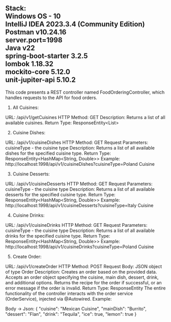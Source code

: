 Stack: <br>
    Windows OS - 10 
<br>
    IntelliJ IDEA 2023.3.4 (Community Edition)
<br>
    Postman v10.24.16
<br>
    server.port=1998
<br>
    Java v22
<br>
    spring-boot-starter 3.2.5
<br>
    lombok 1.18.32
<br>
    mockito-core 5.12.0
<br>
    unit-jupiter-api 5.10.2
<br>
--------------------------------------------------------------------------------------------------------------------

This code presents a REST controller named FoodOrderingController, which handles requests to the API for food orders.

1. All Cuisines:

URL: /api/v1/getCuisines
HTTP Method: GET
Description: Returns a list of all available cuisines.
Return Type: ResponseEntity<List<String>>


2. Cuisine Dishes:

URL: /api/v1/cuisineDishes
HTTP Method: GET
Request Parameters: cuisineType - the cuisine type
Description: Returns a list of all available dishes for the specified cuisine type.
Return Type: ResponseEntity<HashMap<String, Double>>
Example: http://localhost:1998/api/v1/cuisineDishes?cuisineType=Poland Cuisine

3. Cuisine Desserts:

URL: /api/v1/cuisineDesserts
HTTP Method: GET
Request Parameters: cuisineType - the cuisine type
Description: Returns a list of all available desserts for the specified cuisine type.
Return Type: ResponseEntity<HashMap<String, Double>>
Example: http://localhost:1998/api/v1/cuisineDesserts?cuisineType=Italy Cuisine

4. Cuisine Drinks:

URL: /api/v1/cuisineDrinks
HTTP Method: GET
Request Parameters: cuisineType - the cuisine type
Description: Returns a list of all available drinks for the specified cuisine type.
Return Type: ResponseEntity<HashMap<String, Double>>
Example: http://localhost:1998/api/v1/cuisineDrinks?cuisineType=Poland Cuisine

5. Create Order:

URL: /api/v1/createOrder
HTTP Method: POST
Request Body: JSON object of type Order
Description: Creates an order based on the provided data. Accepts an order object specifying the cuisine, main dish, dessert, drink, and additional options. Returns the recipe for the order if successful, or an error message if the order is invalid.
Return Type: ResponseEntity<StringBuilder>
The entire functionality of the controller interacts with the order service (OrderService), injected via @Autowired.
Example:

  Body -> Json:
{
    "cuisine": "Mexican Cuisine",
    "mainDish": "Burrito",
    "dessert": "Flan",
    "drink": "Tequila",
    "ice": true,
    "lemon": true
}
